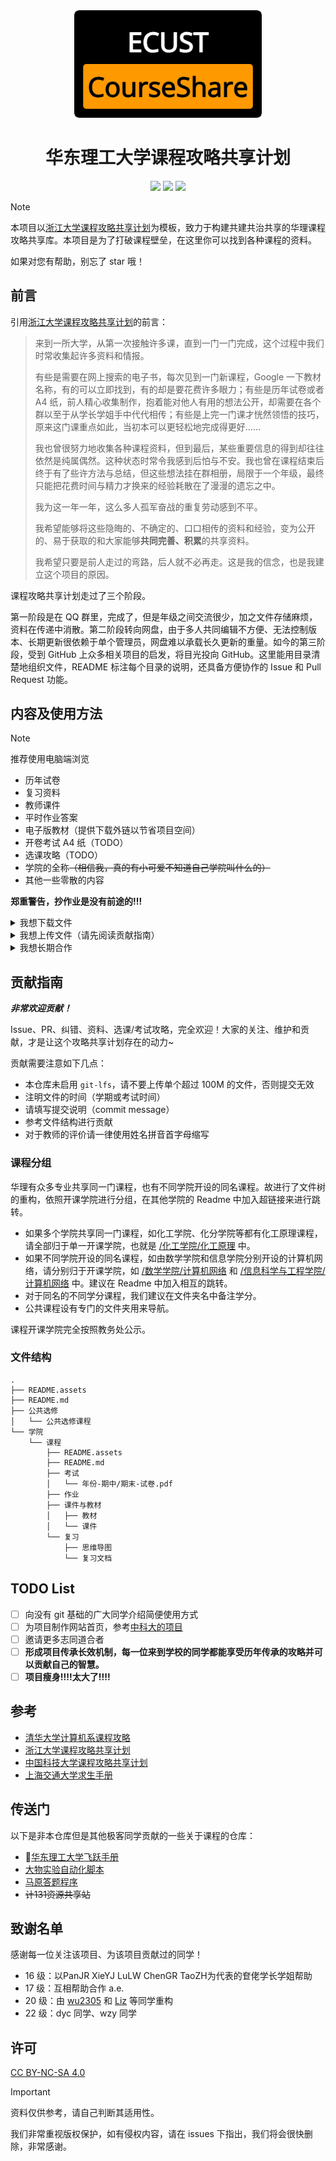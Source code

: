 <div align="center">
  <img src="readme.assets/logo.png" width="300px" alt="ECUST-CourseShare">
  <h1>华东理工大学课程攻略共享计划</h1>
  <img src="https://img.shields.io/github/stars/tianyilt/ecust-CourseShare?style=flat">
  <img src="https://img.shields.io/github/contributors/tianyilt/ecust-CourseShare">
  <img src="https://img.shields.io/github/repo-size/tianyilt/ecust-CourseShare">
</div>


> [!NOTE]
>
> 本项目以[浙江大学课程攻略共享计划](https://github.com/QSCTech/zju-icicles)为模板，致力于构建共建共治共享的华理课程攻略共享库。本项目是为了打破课程壁垒，在这里你可以找到各种课程的资料。
>
> 如果对您有帮助，别忘了 star 哦！

## 前言
引用[浙江大学课程攻略共享计划](https://github.com/QSCTech/zju-icicles)的前言：

> 来到一所大学，从第一次接触许多课，直到一门一门完成，这个过程中我们时常收集起许多资料和情报。
>
> 有些是需要在网上搜索的电子书，每次见到一门新课程，Google 一下教材名称，有的可以立即找到，有的却是要花费许多眼力；有些是历年试卷或者 A4 纸，前人精心收集制作，抱着能对他人有用的想法公开，却需要在各个群以至于从学长学姐手中代代相传；有些是上完一门课才恍然领悟的技巧，原来这门课重点如此，当初本可以更轻松地完成得更好……
>
> 我也曾很努力地收集各种课程资料，但到最后，某些重要信息的得到却往往依然是纯属偶然。这种状态时常令我感到后怕与不安。我也曾在课程结束后终于有了些许方法与总结，但这些想法挂在群相册，局限于一个年级，最终只能把花费时间与精力才换来的经验耗散在了漫漫的遗忘之中。
>
> 我为这一年一年，这么多人孤军奋战的重复劳动感到不平。
>
> 我希望能够将这些隐晦的、不确定的、口口相传的资料和经验，变为公开的、易于获取的和大家能够**共同完善、积累**的共享资料。
>
> 我希望只要是前人走过的弯路，后人就不必再走。这是我的信念，也是我建立这个项目的原因。

课程攻略共享计划走过了三个阶段。

第一阶段是在 QQ 群里，完成了，但是年级之间交流很少，加之文件存储麻烦，资料在传递中消散。第二阶段转向网盘，由于多人共同编辑不方便、无法控制版本、长期更新很依赖于单个管理员，网盘难以承载长久更新的重量。如今的第三阶段，受到 GitHub 上众多相关项目的启发，将目光投向 GitHub。这里能用目录清楚地组织文件，README 标注每个目录的说明，还具备方便协作的 Issue 和 Pull Request 功能。

## 内容及使用方法
> [!NOTE]
>
> 推荐使用电脑端浏览

- 历年试卷
- 复习资料
- 教师课件
- 平时作业答案
- 电子版教材（提供下载外链以节省项目空间）
- 开卷考试 A4 纸（TODO）
- 选课攻略（TODO）
- 学院的全称~~（相信我，真的有小可爱不知道自己学院叫什么的）~~
- 其他一些零散的内容
  

**郑重警告，抄作业是没有前途的!!!**

<details>
    <summary>我想下载文件</summary>
    <ul>
        <li>若要下载单文件，点击文件链接，再点击 Download 即可</li>
        <li>若要下载单个文件夹，复制该文件夹的网址，粘贴入 <a href="https://downgit.github.io/#/home">DownGit</a> 中，选择 Download 即可</li>
        <li>安装 <a href="https://microsoftedge.microsoft.com/addons/detail/gitzip-for-github/nlgkiabjnbdndgblhcaobimbpifcdkjj">GitZip 插件</a>选择多个文件下载</li>
        <li>Alist 镜像：<a href="https://alist.xn--rhqr3ykwbm05aegjqxb.com/">公网（暂不可用）</a> / <a href="http://s.ecustvr.top/">校内（由VR俱乐部提供）</a></li>
        <li>CNB 镜像：<a href="https://cnb.cool/ecustcic/ecust-CourseShare">https://cnb.cool/ecustcic/ecust-CourseShare</a></li>
        <li>腾讯云镜像：<a href="https://cnb.cool/ecustcic/ecust-CourseShare">https://cnb.cool/ecustcic/ecust-CourseShare 2025年2月11日更新</a></li>      
        <li>Git 命令行克隆到本地：
            <pre>git clone https://github.com/tianyilt/ecust-CourseShare.git --depth=1</pre>
        </li>
        <li>百度网盘：<a href="https://pan.baidu.com/s/1toHeEz0oMvN1H5lXhZrCHw?pwd=f2fm">更新于 2020.05.14 尚未更新</a></li>
    </ul>
</details>


<details>
    <summary>我想上传文件（请先阅读贡献指南）</summary>
    <p>
        Fork 这个项目，在您的仓库里的对应位置上传文件，提交后创建 Pull Request 等待合并
    </p>
    <img src="readme.assets/pr.png">
</details>
<details>
    <summary>我想长期合作</summary>
    <p>
        看到这里的人，你应该有一定的 Git 基础或者想学习 Git，你可以在<a href="https://www.liaoxuefeng.com/wiki/896043488029600">这个网站</a>学习 Git 的知识。
    </p>
    <p>
        当你了解 Git 之后，我相信你应该知道如何长期参与到我们的项目中来。我们欢迎任何人加入到这个项目中！
    </p>
</details>


## 贡献指南
***非常欢迎贡献！***

Issue、PR、纠错、资料、选课/考试攻略，完全欢迎！大家的关注、维护和贡献，才是让这个攻略共享计划存在的动力~

贡献需要注意如下几点：

- 本仓库未启用 `git-lfs`，请不要上传单个超过 100M 的文件，否则提交无效
- 注明文件的时间（学期或考试时间）
- 请填写提交说明（commit message）
- 参考文件结构进行贡献
- 对于教师的评价请一律使用姓名拼音首字母缩写

### 课程分组
华理有众多专业共享同一门课程，也有不同学院开设的同名课程。故进行了文件树的重构，依照开课学院进行分组，在其他学院的 Readme 中加入超链接来进行跳转。

- 如果多个学院共享同一门课程，如化工学院、化分学院等都有化工原理课程，请全部归于单一开课学院，也就是 [/化工学院/化工原理](/化工学院/化工原理) 中。
- 如果不同学院开设的同名课程，如由数学学院和信息学院分别开设的计算机网络，请分别归于开课学院，如 [/数学学院/计算机网络](/数学学院/计算机网络) 和 [/信息科学与工程学院/计算机网络](/信息科学与工程学院/计算机网络) 中。建议在 Readme 中加入相互的跳转。
- 对于同名的不同学分课程，我们建议在文件夹名中备注学分。
- 公共课程设有专门的文件夹用来导航。

课程开课学院完全按照教务处公示。

### 文件结构

```
.
├── README.assets
├── README.md
├── 公共选修
│   └── 公共选修课程
└── 学院
    └── 课程
        ├── README.assets
        ├── README.md
        ├── 考试
        │   └── 年份-期中/期末-试卷.pdf
        ├── 作业
        ├── 课件与教材
        │   ├── 教材
        │   └── 课件
        └── 复习
            ├── 思维导图
            └── 复习文档
```



## TODO List
- [ ] 向没有 git 基础的广大同学介绍简便使用方式
- [ ] 为项目制作网站首页，参考[中科大的项目](https://ustc-resource.github.io/USTC-Course/)
- [ ] 邀请更多志同道合者
- [ ] **形成项目传承长效机制，每一位来到学校的同学都能享受历年传承的攻略并可以贡献自己的智慧。**
- [ ] **项目瘦身!!!!太大了!!!!**

## 参考
- [清华大学计算机系课程攻略](https://github.com/PKUanonym/REKCARC-TSC-UHT)
- [浙江大学课程攻略共享计划](https://github.com/QSCTech/zju-icicles )
- [中国科技大学课程攻略共享计划](https://ustc-resource.github.io/USTC-Course/)
- [上海交通大学求生手册](https://github.com/SurviveSJTU/SurviveSJTUManual)

## 传送门
以下是非本仓库但是其他极客同学贡献的一些关于课程的仓库：
- 🌟[华东理工大学飞跃手册](https://ecust-leap.github.io/)
- [大物实验自动化脚本](https://github.com/ff6757442/experiment_kit)
- [马原答题程序](https://github.com/YifeiYang210/2020ecustMAYUAN)
- ~~计131资源共享站~~

## 致谢名单
感谢每一位关注该项目、为该项目贡献过的同学！

- 16 级：以PanJR XieYJ LuLW ChenGR TaoZH为代表的奆佬学长学姐帮助
- 17 级：互相帮助合作 a.e.
- 20 级：由 [wu2305](https://github.com/wu2305) 和 [Liz](https://github.com/Liz-Nozomi) 等同学重构
- 22 级：dyc 同学、wzy 同学

## 许可

[CC BY-NC-SA 4.0](https://creativecommons.org/licenses/by-nc-sa/4.0/deed.zh-hans)

> [!IMPORTANT]
> 
> 资料仅供参考，请自己判断其适用性。
> 
> 我们非常重视版权保护，如有侵权内容，请在 issues 下指出，我们将会很快删除，非常感谢。
